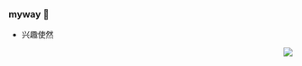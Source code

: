### myway 👋

<!--
**myway42/myway42** is a ✨ _special_ ✨ repository because its `README.md` (this file) appears on your GitHub profile.

Here are some ideas to get you started:

- 🔭 I’m currently working on ...
- 🌱 I’m currently learning ...
- 👯 I’m looking to collaborate on ...
- 🤔 I’m looking for help with ...
- 💬 Ask me about ...
- 📫 How to reach me: ...
- 😄 Pronouns: ...
- ⚡ Fun fact: ...
-->

- 兴趣使然


<img align="right" src="https://github-readme-stats.vercel.app/api?username=myway42&show_icons=true&icon_color=CE1D2D&text_color=718096&bg_color=ffffff&hide_title=true" />
